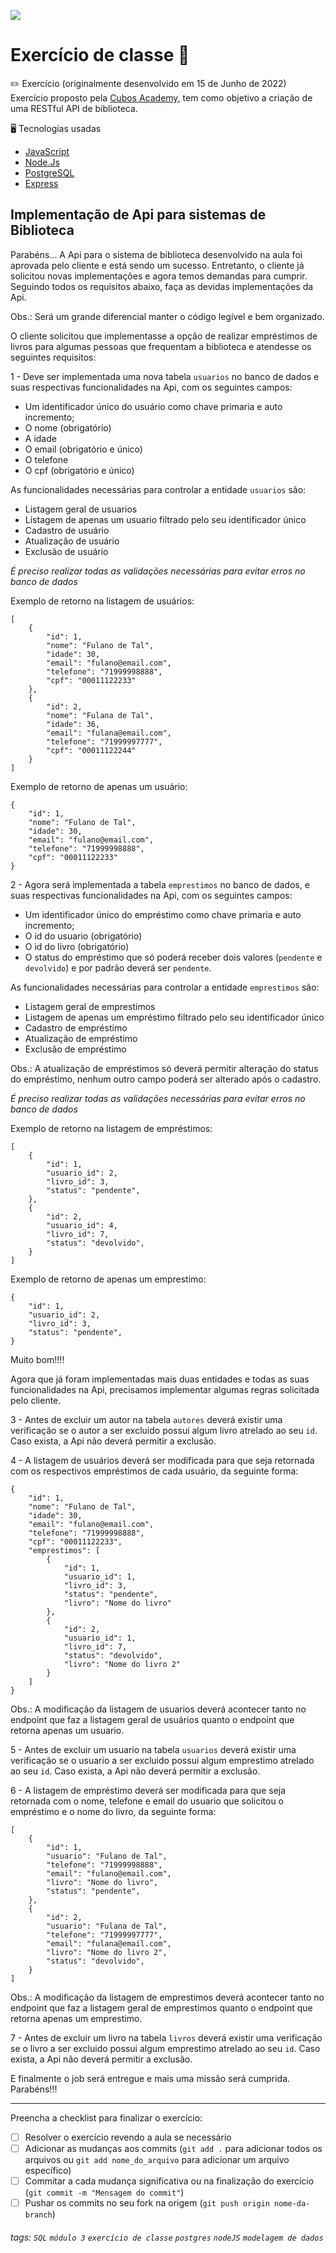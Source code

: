 ![](https://i.imgur.com/xG74tOh.png)

# Exercício de classe 🏫

:pencil2: Exercício (originalmente desenvolvido em 15 de Junho de 2022) <br>
Exercício proposto pela [Cubos Academy](https://cubos.academy/sucesso), tem como objetivo a criação de uma RESTful API de biblioteca.

:desktop_computer: Tecnologias usadas
- [JavaScript](https://developer.mozilla.org/pt-BR/docs/Web/JavaScript)
- [Node.Js](https://nodejs.org/en/docs/)
- [PostgreSQL](https://www.postgresql.org/)
- [Express](https://expressjs.com/pt-br/)

## Implementação de Api para sistemas de Biblioteca

Parabéns... A Api para o sistema de biblioteca desenvolvido na aula foi aprovada pelo cliente e está sendo um sucesso. Entretanto, o cliente já solicitou novas implementações e agora temos demandas para cumprir. Seguindo todos os requisitos abaixo, faça as devidas implementações da Api.

Obs.: Será um grande diferencial manter o código legível e bem organizado.

O cliente solicitou que implementasse a opção de realizar empréstimos de livros para algumas pessoas que frequentam a biblioteca e atendesse os seguintes requisitos:

1 - Deve ser implementada uma nova tabela `usuarios` no banco de dados e suas respectivas funcionalidades na Api, com os seguintes campos:

-   Um identificador único do usuário como chave primaria e auto incremento;
-   O nome (obrigatório)
-   A idade
-   O email (obrigatório e único)
-   O telefone
-   O cpf (obrigatório e único)

As funcionalidades necessárias para controlar a entidade `usuarios` são:

-   Listagem geral de usuarios
-   Listagem de apenas um usuario filtrado pelo seu identificador único
-   Cadastro de usuário
-   Atualização de usuário
-   Exclusão de usuário

_É preciso realizar todas as validações necessárias para evitar erros no banco de dados_

Exemplo de retorno na listagem de usuários:

```
[
    {
        "id": 1,
        "nome": "Fulano de Tal",
        "idade": 30,
        "email": "fulano@email.com",
        "telefone": "71999998888",
        "cpf": "00011122233"
    },
    {
        "id": 2,
        "nome": "Fulana de Tal",
        "idade": 36,
        "email": "fulana@email.com",
        "telefone": "71999997777",
        "cpf": "00011122244"
    }
]
```

Exemplo de retorno de apenas um usuário:

```
{
    "id": 1,
    "nome": "Fulano de Tal",
    "idade": 30,
    "email": "fulano@email.com",
    "telefone": "71999998888",
    "cpf": "00011122233"
}
```

2 - Agora será implementada a tabela `emprestimos` no banco de dados, e suas respectivas funcionalidades na Api, com os seguintes campos:

-   Um identificador único do empréstimo como chave primaria e auto incremento;
-   O id do usuario (obrigatório)
-   O id do livro (obrigatório)
-   O status do empréstimo que só poderá receber dois valores (`pendente` e `devolvido`) e por padrão deverá ser `pendente`.

As funcionalidades necessárias para controlar a entidade `emprestimos` são:

-   Listagem geral de emprestimos
-   Listagem de apenas um empréstimo filtrado pelo seu identificador único
-   Cadastro de empréstimo
-   Atualização de empréstimo
-   Exclusão de empréstimo

Obs.: A atualização de empréstimos só deverá permitir alteração do status do empréstimo, nenhum outro campo poderá ser alterado após o cadastro.

_É preciso realizar todas as validações necessárias para evitar erros no banco de dados_

Exemplo de retorno na listagem de empréstimos:

```
[
    {
        "id": 1,
        "usuario_id": 2,
        "livro_id": 3,
        "status": "pendente",
    },
    {
        "id": 2,
        "usuario_id": 4,
        "livro_id": 7,
        "status": "devolvido",
    }
]
```

Exemplo de retorno de apenas um emprestimo:

```
{
    "id": 1,
    "usuario_id": 2,
    "livro_id": 3,
    "status": "pendente",
}
```

Muito bom!!!!

Agora que já foram implementadas mais duas entidades e todas as suas funcionalidades na Api, precisamos implementar algumas regras solicitada pelo cliente.

3 - Antes de excluir um autor na tabela `autores` deverá existir uma verificação se o autor a ser excluido possui algum livro atrelado ao seu `id`. Caso exista, a Api não deverá permitir a exclusão.

4 - A listagem de usuários deverá ser modificada para que seja retornada com os respectivos empréstimos de cada usuário, da seguinte forma:

```
{
    "id": 1,
    "nome": "Fulano de Tal",
    "idade": 30,
    "email": "fulano@email.com",
    "telefone": "71999998888",
    "cpf": "00011122233",
    "emprestimos": [
        {
            "id": 1,
            "usuario_id": 1,
            "livro_id": 3,
            "status": "pendente",
            "livro": "Nome do livro"
        },
        {
            "id": 2,
            "usuario_id": 1,
            "livro_id": 7,
            "status": "devolvido",
            "livro": "Nome do livro 2"
        }
    ]
}
```

Obs.: A modificação da listagem de usuarios deverá acontecer tanto no endpoint que faz a listagem geral de usuários quanto o endpoint que retorna apenas um usuario.

5 - Antes de excluir um usuario na tabela `usuarios` deverá existir uma verificação se o usuario a ser excluido possui algum emprestimo atrelado ao seu `id`. Caso exista, a Api não deverá permitir a exclusão.

6 - A listagem de empréstimo deverá ser modificada para que seja retornada com o nome, telefone e email do usuario que solicitou o empréstimo e o nome do livro, da seguinte forma:

```
[
    {
        "id": 1,
        "usuario": "Fulano de Tal",
        "telefone": "71999998888",
        "email": "fulano@email.com",
        "livro": "Nome do livro",
        "status": "pendente",
    },
    {
        "id": 2,
        "usuario": "Fulana de Tal",
        "telefone": "71999997777",
        "email": "fulana@email.com",
        "livro": "Nome do livro 2",
        "status": "devolvido",
    }
]
```

Obs.: A modificação da listagem de emprestimos deverá acontecer tanto no endpoint que faz a listagem geral de emprestimos quanto o endpoint que retorna apenas um emprestimo.

7 - Antes de excluir um livro na tabela `livros` deverá existir uma verificação se o livro a ser excluido possui algum emprestimo atrelado ao seu `id`. Caso exista, a Api não deverá permitir a exclusão.

E finalmente o job será entregue e mais uma missão será cumprida. Parabéns!!!

---

Preencha a checklist para finalizar o exercício:

-   [ ] Resolver o exercício revendo a aula se necessário
-   [ ] Adicionar as mudanças aos commits (`git add .` para adicionar todos os arquivos ou `git add nome_do_arquivo` para adicionar um arquivo específico)
-   [ ] Commitar a cada mudança significativa ou na finalização do exercício (`git commit -m "Mensagem do commit"`)
-   [ ] Pushar os commits no seu fork na origem (`git push origin nome-da-branch`)

###### tags: `SQL` `módulo 3` `exercício de classe` `postgres` `nodeJS` `modelagem de dados`
